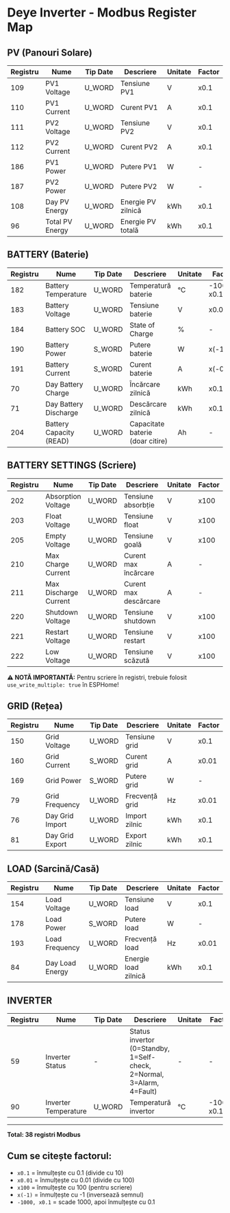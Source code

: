 # Deye Inverter - Modbus Register Map

## PV (Panouri Solare)

| Registru | Nume | Tip Date | Descriere | Unitate | Factor |
|----------|------|----------|-----------|---------|--------|
| 109 | PV1 Voltage | U_WORD | Tensiune PV1 | V | x0.1 |
| 110 | PV1 Current | U_WORD | Curent PV1 | A | x0.1 |
| 111 | PV2 Voltage | U_WORD | Tensiune PV2 | V | x0.1 |
| 112 | PV2 Current | U_WORD | Curent PV2 | A | x0.1 |
| 186 | PV1 Power | U_WORD | Putere PV1 | W | - |
| 187 | PV2 Power | U_WORD | Putere PV2 | W | - |
| 108 | Day PV Energy | U_WORD | Energie PV zilnică | kWh | x0.1 |
| 96 | Total PV Energy | U_WORD | Energie PV totală | kWh | x0.1 |

## BATTERY (Baterie)

| Registru | Nume | Tip Date | Descriere | Unitate | Factor |
|----------|------|----------|-----------|---------|--------|
| 182 | Battery Temperature | U_WORD | Temperatură baterie | °C | -1000, x0.1 |
| 183 | Battery Voltage | U_WORD | Tensiune baterie | V | x0.01 |
| 184 | Battery SOC | U_WORD | State of Charge | % | - |
| 190 | Battery Power | S_WORD | Putere baterie | W | x(-1) |
| 191 | Battery Current | S_WORD | Curent baterie | A | x(-0.01) |
| 70 | Day Battery Charge | U_WORD | Încărcare zilnică | kWh | x0.1 |
| 71 | Day Battery Discharge | U_WORD | Descărcare zilnică | kWh | x0.1 |
| 204 | Battery Capacity (READ) | U_WORD | Capacitate baterie (doar citire) | Ah | - |

## BATTERY SETTINGS (Scriere)

| Registru | Nume | Tip Date | Descriere | Unitate | Factor | Min | Max |
|----------|------|----------|-----------|---------|--------|-----|-----|
| 202 | Absorption Voltage | U_WORD | Tensiune absorbție | V | x100 | 48.0 | 60.0 |
| 203 | Float Voltage | U_WORD | Tensiune float | V | x100 | 48.0 | 58.0 |
| 205 | Empty Voltage | U_WORD | Tensiune goală | V | x100 | 40.0 | 50.0 |
| 210 | Max Charge Current | U_WORD | Curent max încărcare | A | - | 0 | 200 |
| 211 | Max Discharge Current | U_WORD | Curent max descărcare | A | - | 0 | 200 |
| 220 | Shutdown Voltage | U_WORD | Tensiune shutdown | V | x100 | 40.0 | 50.0 |
| 221 | Restart Voltage | U_WORD | Tensiune restart | V | x100 | 40.0 | 52.0 |
| 222 | Low Voltage | U_WORD | Tensiune scăzută | V | x100 | 40.0 | 52.0 |

**⚠️ NOTĂ IMPORTANTĂ:** Pentru scriere în registri, trebuie folosit `use_write_multiple: true` în ESPHome!

## GRID (Rețea)

| Registru | Nume | Tip Date | Descriere | Unitate | Factor |
|----------|------|----------|-----------|---------|--------|
| 150 | Grid Voltage | U_WORD | Tensiune grid | V | x0.1 |
| 160 | Grid Current | S_WORD | Curent grid | A | x0.01 |
| 169 | Grid Power | S_WORD | Putere grid | W | - |
| 79 | Grid Frequency | U_WORD | Frecvență grid | Hz | x0.01 |
| 76 | Day Grid Import | U_WORD | Import zilnic | kWh | x0.1 |
| 81 | Day Grid Export | U_WORD | Export zilnic | kWh | x0.1 |

## LOAD (Sarcină/Casă)

| Registru | Nume | Tip Date | Descriere | Unitate | Factor |
|----------|------|----------|-----------|---------|--------|
| 154 | Load Voltage | U_WORD | Tensiune load | V | x0.1 |
| 178 | Load Power | S_WORD | Putere load | W | - |
| 193 | Load Frequency | U_WORD | Frecvență load | Hz | x0.01 |
| 84 | Day Load Energy | U_WORD | Energie load zilnică | kWh | x0.1 |

## INVERTER

| Registru | Nume | Tip Date | Descriere | Unitate | Factor |
|----------|------|----------|-----------|---------|--------|
| 59 | Inverter Status | - | Status invertor (0=Standby, 1=Self-check, 2=Normal, 3=Alarm, 4=Fault) | - | - |
| 90 | Inverter Temperature | U_WORD | Temperatură invertor | °C | -1000, x0.1 |

---

**Total: 38 registri Modbus**

## Cum se citește factorul:

- `x0.1` = înmulțește cu 0.1 (divide cu 10)
- `x0.01` = înmulțește cu 0.01 (divide cu 100)
- `x100` = înmulțește cu 100 (pentru scriere)
- `x(-1)` = înmulțește cu -1 (inversează semnul)
- `-1000, x0.1` = scade 1000, apoi înmulțește cu 0.1
